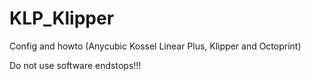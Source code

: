 # KLP_Klipper
Config and howto (Anycubic Kossel Linear Plus, Klipper and Octoprint)

Do not use software endstops!!!
